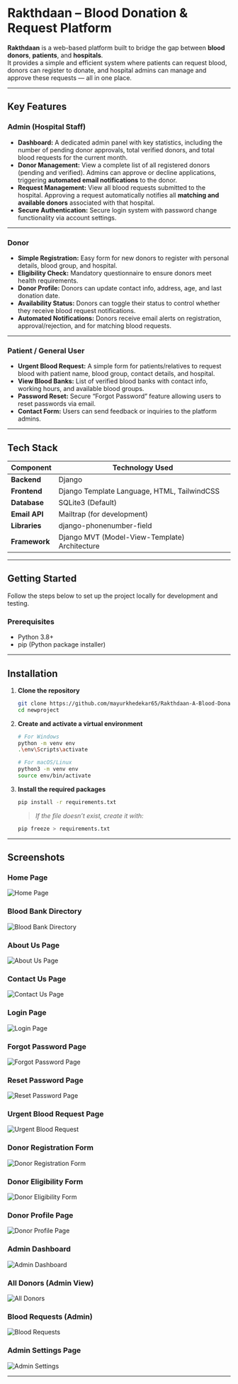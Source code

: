 ﻿# Rakthdaan – Blood Donation & Request Platform

**Rakthdaan** is a web-based platform built to bridge the gap between **blood donors**, **patients**, and **hospitals**.  
It provides a simple and efficient system where patients can request blood, donors can register to donate, and hospital admins can manage and approve these requests — all in one place.

---

## Key Features

### Admin (Hospital Staff)
- **Dashboard:** A dedicated admin panel with key statistics, including the number of pending donor approvals, total verified donors, and total blood requests for the current month.  
- **Donor Management:** View a complete list of all registered donors (pending and verified). Admins can approve or decline applications, triggering **automated email notifications** to the donor.  
- **Request Management:** View all blood requests submitted to the hospital. Approving a request automatically notifies all **matching and available donors** associated with that hospital.  
- **Secure Authentication:** Secure login system with password change functionality via account settings.  

---

### Donor
- **Simple Registration:** Easy form for new donors to register with personal details, blood group, and hospital.  
- **Eligibility Check:** Mandatory questionnaire to ensure donors meet health requirements.  
- **Donor Profile:** Donors can update contact info, address, age, and last donation date.  
- **Availability Status:** Donors can toggle their status to control whether they receive blood request notifications.  
- **Automated Notifications:** Donors receive email alerts on registration, approval/rejection, and for matching blood requests.  

---

### Patient / General User
- **Urgent Blood Request:** A simple form for patients/relatives to request blood with patient name, blood group, contact details, and hospital.  
- **View Blood Banks:** List of verified blood banks with contact info, working hours, and available blood groups.  
- **Password Reset:** Secure “Forgot Password” feature allowing users to reset passwords via email.  
- **Contact Form:** Users can send feedback or inquiries to the platform admins.  

---

## Tech Stack

| **Component** | **Technology Used** |
|----------------|---------------------|
| **Backend** | Django |
| **Frontend** | Django Template Language, HTML, TailwindCSS |
| **Database** | SQLite3 (Default) |
| **Email API** | Mailtrap (for development) |
| **Libraries** | django-phonenumber-field |
| **Framework** | Django MVT (Model-View-Template) Architecture |

---

## Getting Started

Follow the steps below to set up the project locally for development and testing.

### Prerequisites
- Python 3.8+
- pip (Python package installer)

---

## Installation

1. **Clone the repository**
   ```bash
   git clone https://github.com/mayurkhedekar65/Rakthdaan-A-Blood-Donation-Platform.git
   cd newproject
   ```

2. **Create and activate a virtual environment**
   ```bash
   # For Windows
   python -m venv env
   .\env\Scripts\activate

   # For macOS/Linux
   python3 -m venv env
   source env/bin/activate
   ```

3. **Install the required packages**
   ```bash
   pip install -r requirements.txt
   ```

   > *If the file doesn’t exist, create it with:*
   ```bash
   pip freeze > requirements.txt
   ```
---

## Screenshots

### Home Page
![Home Page](assets/screencapture-127-0-0-1-8000-2025-10-13-02_19_22.png)

### Blood Bank Directory
![Blood Bank Directory](assets/screencapture-127-0-0-1-8000-blood-bank-2025-10-13-02_19_53.png)

### About Us Page
![About Us Page](assets/screencapture-127-0-0-1-8000-about-2025-10-13-02_20_10.png)

### Contact Us Page
![Contact Us Page](assets/screencapture-127-0-0-1-8000-contact-us-2025-10-13-02_20_43.png)

### Login Page
![Login Page](assets/screencapture-127-0-0-1-8000-login-2025-10-13-02_21_05.png)

### Forgot Password Page
![Forgot Password Page](assets/screencapture-127-0-0-1-8000-forgot-password-2025-10-13-17_00_23.png)

### Reset Password Page
![Reset Password Page](assets/screencapture-127-0-0-1-8000-reset-2025-10-13-17_00_42.png)

### Urgent Blood Request Page
![Urgent Blood Request](assets/screencapture-127-0-0-1-8000-blood-request-2025-10-13-17_06_15.png)

### Donor Registration Form
![Donor Registration Form](assets/screencapture-127-0-0-1-8000-form-2025-10-13-16_58_09.png)

### Donor Eligibility Form
![Donor Eligibility Form](assets/screencapture-127-0-0-1-8000-eligibility-2025-10-13-16_59_21.png)

### Donor Profile Page
![Donor Profile Page](assets/screencapture-127-0-0-1-8000-profile-2025-10-16-21_48_38.png)

### Admin Dashboard
![Admin Dashboard](assets/screencapture-127-0-0-1-8000-admin-dashboard-2025-10-16-21_44_44.png)

### All Donors (Admin View)
![All Donors](assets/screencapture-127-0-0-1-8000-all-donors-2025-10-16-21_45_25.png)

### Blood Requests (Admin)
![Blood Requests](assets/screencapture-127-0-0-1-8000-show-blood-requests-2025-10-16-21_45_54.png)

### Admin Settings Page
![Admin Settings](assets/screencapture-127-0-0-1-8000-admin-settings-2025-10-16-21_46_18.png)

---

